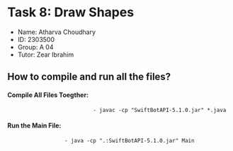 # Task 8: Draw Shapes

* Name: Atharva Choudhary
* ID: 2303500
* Group: A 04
* Tutor: Zear Ibrahim

## How to compile and run all the files?
#### Compile All Files Toegther: 
                               - javac -cp "SwiftBotAPI-5.1.0.jar" *.java
#### Run the Main File: 
                      - java -cp ".:SwiftBotAPI-5.1.0.jar" Main
